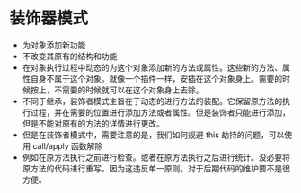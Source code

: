 # 装饰器模式

- 为对象添加新功能
- 不改变其原有的结构和功能
- 在对象执行过程中动态的为这个对象添加新的方法或属性。这些新的方法、属性自身不属于这个对象。就像一个插件一样，安插在这个对象身上。需要的时候按上，不需要的时候就可以在这个对象身上去除。
- 不同于继承，装饰者模式主旨在于动态的进行方法的装配。它保留原方法的执行过程，并在需要的位置进行添加方法或者属性。但是装饰者只能进行添加，但是不能对原有的方法的详情进行更改。
- 但是在装饰者模式中，需要注意的是，我们如何规避 this 劫持的问题，可以使用 call/apply 函数解除
- 例如在原方法执行之前进行检查。或者在原方法执行之后进行统计。没必要将原方法的代码进行重写，因为这违反单一原则。对于后期代码的维护要不是很方便。
